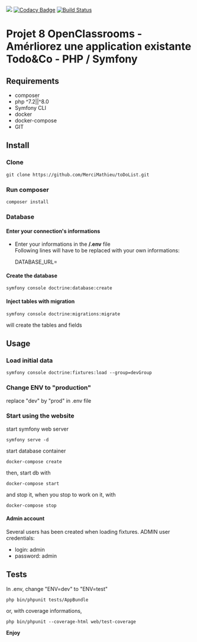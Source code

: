 <a href="https://codeclimate.com/github/MerciMathieu/toDoList/maintainability"><img src="https://api.codeclimate.com/v1/badges/cf196787cd32d09159a9/maintainability" /></a>
[![Codacy Badge](https://app.codacy.com/project/badge/Grade/c70d6d0f3dfa4d0b80f578df14394ff8)](https://www.codacy.com/gh/MerciMathieu/toDoList/dashboard?utm_source=github.com&amp;utm_medium=referral&amp;utm_content=MerciMathieu/toDoList&amp;utm_campaign=Badge_Grade)
[![Build Status](https://travis-ci.com/MerciMathieu/toDoList.svg?branch=master)](https://travis-ci.com/MerciMathieu/toDoList)

# <p>Projet 8 OpenClassrooms - Amérliorez une application existante Todo&Co - PHP / Symfony</p>
## Requirements
*   composer
*   php ^7.2||^8.0
*   Symfony CLI
*   docker
*   docker-compose
*   GIT

## Install
### Clone

    git clone https://github.com/MerciMathieu/toDoList.git

### Run composer

    composer install

### Database
#### Enter your connection's informations
*   Enter your informations in the **/.env**  file  
    Following lines will have to be replaced with your own informations:


    DATABASE_URL=

#### Create the database

    symfony console doctrine:database:create

#### Inject tables with migration

    symfony console doctrine:migrations:migrate

will create the tables and fields

## Usage
### Load initial data

    symfony console doctrine:fixtures:load --group=devGroup

### Change ENV to "production"
replace "dev" by "prod" in .env file

### Start using the website
start symfony web server

    symfony serve -d

start database container

    docker-compose create  

then, start db with

    docker-compose start  

and stop it, when you stop to work on it, with

    docker-compose stop

#### Admin account
Several users has been created when loading fixtures.
ADMIN user credentials:
* login: admin
* password: admin

## Tests
In .env, change "ENV=dev" to "ENV=test"

    php bin/phpunit tests/AppBundle

or, with coverage informations,

    php bin/phpunit --coverage-html web/test-coverage

**Enjoy**
